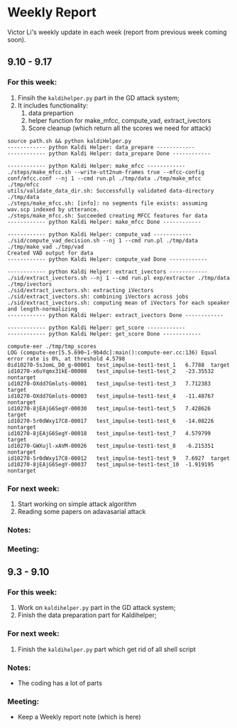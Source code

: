 # Weekly Report
Victor Li's weekly update in each week (report from previous week coming soon).

## 9.10 - 9.17
### For this week:
1. Finsih the `kaldihelper.py` part in the GD attack system;
2. It includes functionality:
    1. data prepartion
    2. helper function for make_mfcc, compute_vad, extract_ivectors
    3. Score cleanup (which return all the scores we need for attack)
```
source path.sh && python kaldiHelper.py
------------ python Kaldi Helper: data_prepare ------------
------------ python Kaldi Helper: data_prepare Done ------------

------------ python Kaldi Helper: make_mfcc ------------
./steps/make_mfcc.sh --write-utt2num-frames true --mfcc-config conf/mfcc.conf --nj 1 --cmd run.pl ./tmp/data ./tmp/make_mfcc ./tmp/mfcc
utils/validate_data_dir.sh: Successfully validated data-directory ./tmp/data
./steps/make_mfcc.sh: [info]: no segments file exists: assuming wav.scp indexed by utterance.
./steps/make_mfcc.sh: Succeeded creating MFCC features for data
------------ python Kaldi Helper: make_mfcc Done ------------

------------ python Kaldi Helper: compute_vad ------------
./sid/compute_vad_decision.sh --nj 1 --cmd run.pl ./tmp/data ./tmp/make_vad ./tmp/vad
Created VAD output for data
------------ python Kaldi Helper: compute_vad Done ------------

------------ python Kaldi Helper: extract_ivectors ------------
./sid/extract_ivectors.sh --nj 1 --cmd run.pl exp/extractor ./tmp/data ./tmp/ivectors
./sid/extract_ivectors.sh: extracting iVectors
./sid/extract_ivectors.sh: combining iVectors across jobs
./sid/extract_ivectors.sh: computing mean of iVectors for each speaker and length-normalizing
------------ python Kaldi Helper: extract_ivectors Done ------------

------------ python Kaldi Helper: get_score ------------
------------ python Kaldi Helper: get_score Done ------------

compute-eer ./tmp/tmp_scores
LOG (compute-eer[5.5.690~1-9b4dc]:main():compute-eer.cc:136) Equal error rate is 0%, at threshold 4.5798
0id10270-5sJomL_D0_g-00001	test_impulse-test1-test_1	6.7788	target
id10270-x6uYqmx31kE-00008	test_impulse-test1-test_2	-23.35532	nontarget
id10270-OXdd7Gmluts-00001	test_impulse-test1-test_3	7.712383	target
id10270-OXdd7Gmluts-00003	test_impulse-test1-test_4	-11.48767	nontarget
id10270-8jEAjG6SegY-00030	test_impulse-test1-test_5	7.428626	target
id10270-5r0dWxy17C8-00017	test_impulse-test1-test_6	-14.08226	nontarget
id10270-8jEAjG6SegY-00018	test_impulse-test1-test_7	4.579799	target
id10270-GWXujl-xAVM-00026	test_impulse-test1-test_8	-6.215351	nontarget
id10270-5r0dWxy17C8-00012	test_impulse-test1-test_9	7.6927	target
id10270-8jEAjG6SegY-00037	test_impulse-test1-test_10	-1.919195	nontarget
```
### For next week:
1. Start working on simple attack algorithm
2. Reading some papers on adavasarial attack

### Notes:

### Meeting:


## 9.3 - 9.10
### For this week:
1. Work on `kaldihelper.py` part in the GD attack system;
2. Finish the data preparation part for Kaldihelper;

### For next week:
1. Finish the `kaldihelper.py` part which get rid of all shell script

### Notes:
- The coding has a lot of parts

### Meeting:
- Keep a Weekly report note (which is here)